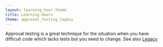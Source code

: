 ```yaml
---
layout: learning_hour_theme
title: Learning Hours
theme: approval_testing_legacy
---
```


Approval testing is a great technique for the situation when you have difficult code which lacks tests but you need to change. See also [Legacy](/learning_hours/legacy.html)